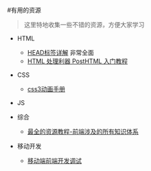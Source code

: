 #有用的资源

>这里特地收集一些不错的资源，方便大家学习



*	HTML
	*	[HEAD标签详解](https://github.com/joshbuchea/HEAD) 非常全面
	*	[HTML 处理利器 PostHTML 入门教程](http://qianduan.guru/2015/11/22/getting-start-with-posthtml/)	
*	CSS
	*	[css3动画手册](http://isux.tencent.com/css3/index.html)	
*	JS


*	综合
	*	[最全的资源教程-前端涉及的所有知识体系](https://github.com/nicejade/Front-end-tutorial)	
	
*	移动开发
	*	[移动端前端开发调试](http://yujiangshui.com/multidevice-frontend-debug/)			
